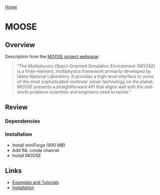 [Home](../readme)
# MOOSE

## Overview

Description from the [MOOSE project webpage](https://mooseframework.inl.gov/):

> "The Multiphysics Object-Oriented Simulation Environment (MOOSE) is a finite-element, multiphysics framework primarily developed by Idaho National Laboratory. It provides a high-level interface to some of the most sophisticated nonlinear solver technology on the planet. MOOSE presents a straightforward API that aligns well with the real-world problems scientists and engineers need to tackle."


## Review

### Dependencies

### Installation
- Install miniForge (900 MB)
- Add INL conda channel
- Install MOOSE


## Links

- [Examples and Tutorials](https://mooseframework.inl.gov/getting_started/examples_and_tutorials/index.html)
- [Installation](https://mooseframework.inl.gov/getting_started/installation/index.html)